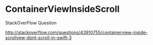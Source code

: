 # ContainerViewInsideScroll

StackOverFlow Question


http://stackoverflow.com/questions/43910755/containerview-inside-scrollvew-dont-scroll-in-swift-3
